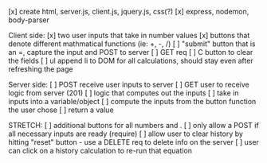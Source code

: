 [x] create html, server.js, client.js, jquery.js, css(?)
[x] express, nodemon, body-parser

Client side:
[x] two user inputs that take in number values
[x] buttons that denote different mathmatical functions (ie: +, -, /)
[ ] "submit" button that is an =, capture the input and POST to server
[ ] GET req
[ ] C button to clear the fields
[ ] ul append li to DOM for all calculations, should stay even after refreshing the page

Server side:
[ ] POST receive user inputs to server
[ ] GET user to receive logic from server (201)
[ ] logic that computes out the inputs
    [ ] take in inputs into a variable/object
    [ ] compute the inputs from the button function the user chose
    [ ] return a value


STRETCH:
[ ] additional buttons for all numbers and .
[ ] only allow a POST if all necessary inputs are ready (require)
[ ] allow user to clear history by hitting "reset" button - use a DELETE req to delete info on the server
[ ] user can click on a history calculation to re-run that equation